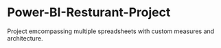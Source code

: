 # Power-BI-Resturant-Project
Project emcompassing multiple spreadsheets with custom measures and architecture.
